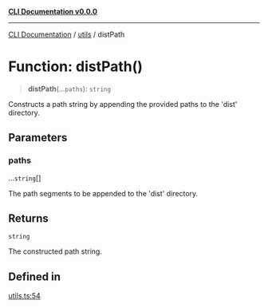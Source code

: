 [**CLI Documentation v0.0.0**](../../README.md)

***

[CLI Documentation](../../modules.md) / [utils](../README.md) / distPath

# Function: distPath()

> **distPath**(...`paths`): `string`

Constructs a path string by appending the provided paths to the 'dist' directory.

## Parameters

### paths

...`string`[]

The path segments to be appended to the 'dist' directory.

## Returns

`string`

The constructed path string.

## Defined in

[utils.ts:54](https://github.com/stonemjs/cli/blob/b2251afafa869f82f017c134bddb19013c7883b6/src/utils.ts#L54)
